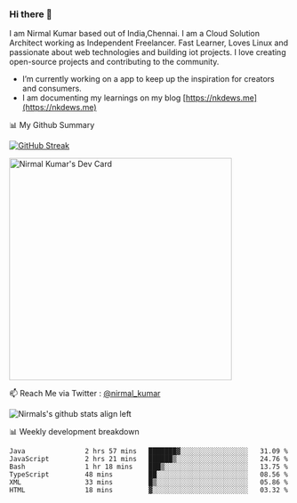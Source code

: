 ### Hi there 👋

 I am Nirmal Kumar based out of India,Chennai. I am a Cloud Solution Architect working as Independent Freelancer. Fast Learner, Loves Linux and passionate about web technologies and building iot projects. I love creating open-source projects and contributing to the community.

- I’m currently working on a app to keep up the inspiration for creators and consumers.
- I am documenting my learnings on my blog [https://nkdews.me](https://nkdews.me)


📊 My Github Summary

[![GitHub Streak](https://github-readme-streak-stats.herokuapp.com?user=nk-gears&theme=dark&hide_border=true&date_format=M%20j%5B%2C%20Y%5D)](https://git.io/streak-stats)

<a href="https://app.daily.dev/nirmal_kumar"><img src="https://api.daily.dev/devcards/a16cfcf02d384b16b41de71ce4d1d811.png?r=8ve" width="400" alt="Nirmal Kumar's Dev Card"/></a>

📫 Reach Me via  Twitter : [@nirmal_kumar](https://twitter.com/nirmal_kumar)

![Nirmals's github stats align left](https://github-readme-stats.vercel.app/api?username=nk-gears&show_icons=true)


📊 Weekly development breakdown

<!--START_SECTION:waka-->

```text
Java               2 hrs 57 mins   ███████▓░░░░░░░░░░░░░░░░░   31.09 %
JavaScript         2 hrs 21 mins   ██████▒░░░░░░░░░░░░░░░░░░   24.76 %
Bash               1 hr 18 mins    ███▒░░░░░░░░░░░░░░░░░░░░░   13.75 %
TypeScript         48 mins         ██░░░░░░░░░░░░░░░░░░░░░░░   08.56 %
XML                33 mins         █▒░░░░░░░░░░░░░░░░░░░░░░░   05.86 %
HTML               18 mins         ▓░░░░░░░░░░░░░░░░░░░░░░░░   03.32 %
```

<!--END_SECTION:waka-->


